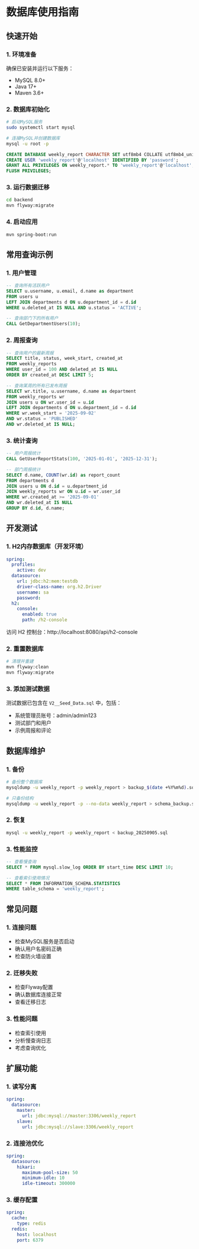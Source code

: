 # 数据库使用指南

## 快速开始

### 1. 环境准备
确保已安装并运行以下服务：
- MySQL 8.0+
- Java 17+
- Maven 3.6+

### 2. 数据库初始化
```bash
# 启动MySQL服务
sudo systemctl start mysql

# 连接MySQL并创建数据库
mysql -u root -p
```

```sql
CREATE DATABASE weekly_report CHARACTER SET utf8mb4 COLLATE utf8mb4_unicode_ci;
CREATE USER 'weekly_report'@'localhost' IDENTIFIED BY 'password';
GRANT ALL PRIVILEGES ON weekly_report.* TO 'weekly_report'@'localhost';
FLUSH PRIVILEGES;
```

### 3. 运行数据迁移
```bash
cd backend
mvn flyway:migrate
```

### 4. 启动应用
```bash
mvn spring-boot:run
```

## 常用查询示例

### 1. 用户管理
```sql
-- 查询所有活跃用户
SELECT u.username, u.email, d.name as department 
FROM users u 
LEFT JOIN departments d ON u.department_id = d.id 
WHERE u.deleted_at IS NULL AND u.status = 'ACTIVE';

-- 查询部门下的所有用户
CALL GetDepartmentUsers(10);
```

### 2. 周报查询
```sql
-- 查询用户的最新周报
SELECT title, status, week_start, created_at 
FROM weekly_reports 
WHERE user_id = 100 AND deleted_at IS NULL 
ORDER BY created_at DESC LIMIT 5;

-- 查询某周的所有已发布周报
SELECT wr.title, u.username, d.name as department
FROM weekly_reports wr
JOIN users u ON wr.user_id = u.id
LEFT JOIN departments d ON u.department_id = d.id
WHERE wr.week_start = '2025-09-02' 
AND wr.status = 'PUBLISHED'
AND wr.deleted_at IS NULL;
```

### 3. 统计查询
```sql
-- 用户周报统计
CALL GetUserReportStats(100, '2025-01-01', '2025-12-31');

-- 部门周报统计
SELECT d.name, COUNT(wr.id) as report_count
FROM departments d
JOIN users u ON d.id = u.department_id
JOIN weekly_reports wr ON u.id = wr.user_id
WHERE wr.created_at >= '2025-09-01'
AND wr.deleted_at IS NULL
GROUP BY d.id, d.name;
```

## 开发测试

### 1. H2内存数据库（开发环境）
```yaml
spring:
  profiles:
    active: dev
  datasource:
    url: jdbc:h2:mem:testdb
    driver-class-name: org.h2.Driver
    username: sa
    password:
  h2:
    console:
      enabled: true
      path: /h2-console
```

访问 H2 控制台：http://localhost:8080/api/h2-console

### 2. 重置数据库
```bash
# 清理并重建
mvn flyway:clean
mvn flyway:migrate
```

### 3. 添加测试数据
测试数据已包含在 `V2__Seed_Data.sql` 中，包括：
- 系统管理员账号：admin/admin123
- 测试部门和用户
- 示例周报和评论

## 数据库维护

### 1. 备份
```bash
# 备份整个数据库
mysqldump -u weekly_report -p weekly_report > backup_$(date +%Y%m%d).sql

# 只备份结构
mysqldump -u weekly_report -p --no-data weekly_report > schema_backup.sql
```

### 2. 恢复
```bash
mysql -u weekly_report -p weekly_report < backup_20250905.sql
```

### 3. 性能监控
```sql
-- 查看慢查询
SELECT * FROM mysql.slow_log ORDER BY start_time DESC LIMIT 10;

-- 查看索引使用情况
SELECT * FROM INFORMATION_SCHEMA.STATISTICS 
WHERE table_schema = 'weekly_report';
```

## 常见问题

### 1. 连接问题
- 检查MySQL服务是否启动
- 确认用户名密码正确
- 检查防火墙设置

### 2. 迁移失败
- 检查Flyway配置
- 确认数据库连接正常
- 查看迁移日志

### 3. 性能问题
- 检查索引使用
- 分析慢查询日志
- 考虑查询优化

## 扩展功能

### 1. 读写分离
```yaml
spring:
  datasource:
    master:
      url: jdbc:mysql://master:3306/weekly_report
    slave:
      url: jdbc:mysql://slave:3306/weekly_report
```

### 2. 连接池优化
```yaml
spring:
  datasource:
    hikari:
      maximum-pool-size: 50
      minimum-idle: 10
      idle-timeout: 300000
```

### 3. 缓存配置
```yaml
spring:
  cache:
    type: redis
  redis:
    host: localhost
    port: 6379
```